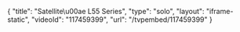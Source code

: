 {
    "title": "Satellite\u00ae L55 Series",
    "type": "solo",
    "layout": "iframe-static",
    "videoId": "117459399",
    "url": "\/tvpembed\/117459399"
}